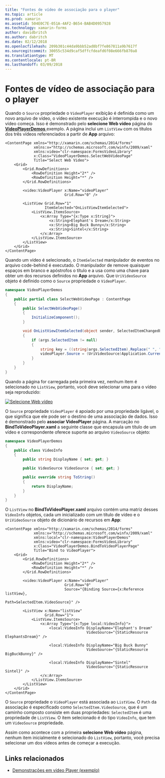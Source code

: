 ```yaml
---
title: "Fontes de vídeo de associação para o player"
ms.topic: article
ms.prod: xamarin
ms.assetid: 504E0C7E-051A-4AF2-B654-BAB4D0957928
ms.technology: xamarin-forms
author: davidbritch
ms.author: dabritch
ms.date: 02/12/2018
ms.openlocfilehash: 209b301c44da9bbb52ad8bf7fe867811a9b7617f
ms.sourcegitcommit: 30055c534d9caf5dffcfdeafd6f08e666fb870a8
ms.translationtype: MT
ms.contentlocale: pt-BR
ms.lasthandoff: 03/09/2018
---
```

# <a name="binding-video-sources-to-the-player"></a>Fontes de vídeo de associação para o player

Quando o `Source` propriedade o `VideoPlayer` exibição é definida como um novo arquivo de vídeo, o vídeo existente execução é interrompida e o novo vídeo começa. Isso é demonstrado pelo **selecione Web vídeo** página do [ **VideoPlayerDemos** ](https://developer.xamarin.com/samples/xamarin-forms/customrenderers/VideoPlayerDemos/) exemplo. A página inclui um `ListView` com os títulos dos três vídeos referenciados a partir de **App** arquivo:

```xaml
<ContentPage xmlns="http://xamarin.com/schemas/2014/forms"
             xmlns:x="http://schemas.microsoft.com/winfx/2009/xaml"
             xmlns:video="clr-namespace:FormsVideoLibrary"
             x:Class="VideoPlayerDemos.SelectWebVideoPage"
             Title="Select Web Video">
    <Grid>
        <Grid.RowDefinitions>
            <RowDefinition Height="2*" />
            <RowDefinition Height="*" />
        </Grid.RowDefinitions>
        
        <video:VideoPlayer x:Name="videoPlayer"
                           Grid.Row="0" />

        <ListView Grid.Row="1"
                  ItemSelected="OnListViewItemSelected">
            <ListView.ItemsSource>
                <x:Array Type="{x:Type x:String}">
                    <x:String>Elephant's Dream</x:String>
                    <x:String>Big Buck Bunny</x:String>
                    <x:String>Sintel</x:String>
                </x:Array>
            </ListView.ItemsSource>
        </ListView>
    </Grid>
</ContentPage>
```

Quando um vídeo é selecionado, o `ItemSelected` manipulador de eventos no arquivo code-behind é executado. O manipulador de remove quaisquer espaços em branco e apóstrofos o título e a usa como uma chave para obter um dos recursos definidos no **App** arquivo. Que `UriVideoSource` objeto é definido como o `Source` propriedade o `VideoPlayer`.

```csharp
namespace VideoPlayerDemos
{
    public partial class SelectWebVideoPage : ContentPage
    {
        public SelectWebVideoPage()
        {
            InitializeComponent();
        }

        void OnListViewItemSelected(object sender, SelectedItemChangedEventArgs args)
        {
            if (args.SelectedItem != null)
            {
                string key = ((string)args.SelectedItem).Replace(" ", "").Replace("'", "");
                videoPlayer.Source = (UriVideoSource)Application.Current.Resources[key];
            }
        }
    }
}
```

Quando a página for carregada pela primeira vez, nenhum item é selecionado no `ListView`, portanto, você deve selecionar uma para o vídeo seja reproduzido:

[![Selecione Web vídeo](source-bindings-images/selectwebvideo-small.png "selecione Web vídeo")](source-bindings-images/selectwebvideo-large.png#lightbox "selecione vídeo de Web")

O `Source` propriedade `VideoPlayer` é apoiado por uma propriedade ligável, o que significa que ele pode ser o destino de uma associação de dados. Isso é demonstrado pelo **associar VideoPlayer** página. A marcação no **BindToVideoPlayer.xaml** a seguinte classe que encapsula um título de um vídeo e correspondente oferece suporte ao arquivo `VideoSource` objeto:

```csharp
namespace VideoPlayerDemos
{
    public class VideoInfo
    {
        public string DisplayName { set; get; }

        public VideoSource VideoSource { set; get; }

        public override string ToString()
        {
            return DisplayName;
        }
    }
}
```

O `ListView` no **BindToVideoPlayer.xaml** arquivo contém uma matriz desses `VideoInfo` objetos, cada um inicializado com um título de vídeo e o `UriVideoSource` objeto de dicionário de recursos em  **App**:

```xaml
<ContentPage xmlns="http://xamarin.com/schemas/2014/forms"
             xmlns:x="http://schemas.microsoft.com/winfx/2009/xaml"
             xmlns:local="clr-namespace:VideoPlayerDemos"
             xmlns:video="clr-namespace:FormsVideoLibrary"
             x:Class="VideoPlayerDemos.BindToVideoPlayerPage"
             Title="Bind to VideoPlayer">
    <Grid>
        <Grid.RowDefinitions>
            <RowDefinition Height="2*" />
            <RowDefinition Height="*" />
        </Grid.RowDefinitions>

        <video:VideoPlayer x:Name="videoPlayer"
                           Grid.Row="0"
                           Source="{Binding Source={x:Reference listView},
                                            Path=SelectedItem.VideoSource}" />

        <ListView x:Name="listView"
                  Grid.Row="1">
            <ListView.ItemsSource>
                <x:Array Type="{x:Type local:VideoInfo}">
                    <local:VideoInfo DisplayName="Elephant's Dream"
                                     VideoSource="{StaticResource ElephantsDream}" />

                    <local:VideoInfo DisplayName="Big Buck Bunny"
                                     VideoSource="{StaticResource BigBuckBunny}" />

                    <local:VideoInfo DisplayName="Sintel"
                                     VideoSource="{StaticResource Sintel}" />
                </x:Array>
            </ListView.ItemsSource>
        </ListView>
    </Grid>
</ContentPage>
```

O `Source` propriedade o `VideoPlayer` está associada ao `ListView`. O `Path` da associação é especificado como `SelectedItem.VideoSource`, que é um caminho composto consiste em duas propriedades: `SelectedItem` é uma propriedade de `ListView`. O item selecionado é do tipo `VideoInfo`, que tem um `VideoSource` propriedade.

Assim como acontece com a primeira **selecione Web vídeo** página, nenhum item inicialmente é selecionado do `ListView`, portanto, você precisa selecionar um dos vídeos antes de começar a execução.


## <a name="related-links"></a>Links relacionados

- [Demonstrações em vídeo Player (exemplo)](https://developer.xamarin.com/samples/xamarin-forms/customrenderers/VideoPlayerDemos/)
